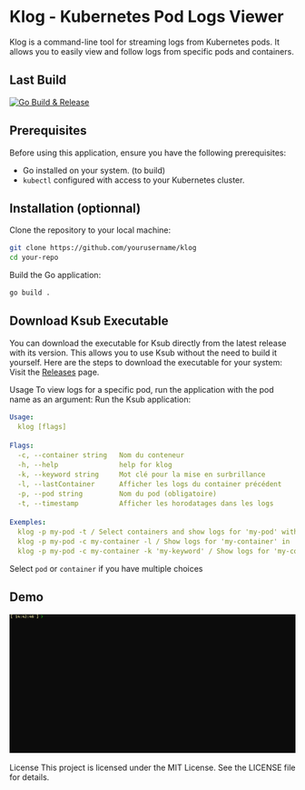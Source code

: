 # Klog - Kubernetes Pod Logs Viewer
Klog is a command-line tool for streaming logs from Kubernetes pods. It allows you to easily view and follow logs from specific pods and containers.

## Last Build
[![Go Build & Release](https://github.com/VegaCorporoptions/klog/actions/workflows/go.yml/badge.svg?branch=main)](https://github.com/VegaCorporoptions/klog/actions/workflows/go.yml)

## Prerequisites

Before using this application, ensure you have the following prerequisites:

- Go installed on your system. (to build)
- `kubectl` configured with access to your Kubernetes cluster.

## Installation (optionnal)
Clone the repository to your local machine:

```bash
git clone https://github.com/yourusername/klog
cd your-repo
```

Build the Go application:
```bash
go build .
```

## Download Ksub Executable
You can download the executable for Ksub directly from the latest release with its version. This allows you to use Ksub without the need to build it yourself. Here are the steps to download the executable for your system:
Visit the [Releases](https://github.com/VegaCorporoptions/Klog/releases/latest) page.

Usage
To view logs for a specific pod, run the application with the pod name as an argument:
Run the Ksub application:
```yaml
Usage:
  klog [flags]

Flags:
  -c, --container string   Nom du conteneur
  -h, --help               help for klog
  -k, --keyword string     Mot clé pour la mise en surbrillance
  -l, --lastContainer      Afficher les logs du container précédent
  -p, --pod string         Nom du pod (obligatoire)
  -t, --timestamp          Afficher les horodatages dans les logs

Exemples:
  klog -p my-pod -t / Select containers and show logs for 'my-pod' with timestamp
  klog -p my-pod -c my-container -l / Show logs for 'my-container' in 'my-pod' for last container
  klog -p my-pod -c my-container -k 'my-keyword' / Show logs for 'my-container' in 'my-pod' and color the 'my-keyword' in line
```
Select `pod` or `container` if you have multiple choices

## Demo
![klog.gif](klog.gif)

License
This project is licensed under the MIT License. See the LICENSE file for details.
